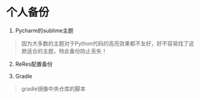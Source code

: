 # 个人备份
1. Pycharm的sublime主题

> 因为大多数的主题对于Python代码的高亮效果都不友好，好不容易找了这款适合的主题，特此备份防止丢失！

2. ReRes配置备份

3. Gradle

> gradle镜像中央仓库的脚本

